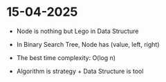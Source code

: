 # 15-04-2025

 - Node is nothing but Lego in Data Structure

- In Binary Search Tree, Node has (value, left, right)

- The best time complexity: O(log n)

- Algorithm is strategy + Data Structure is tool